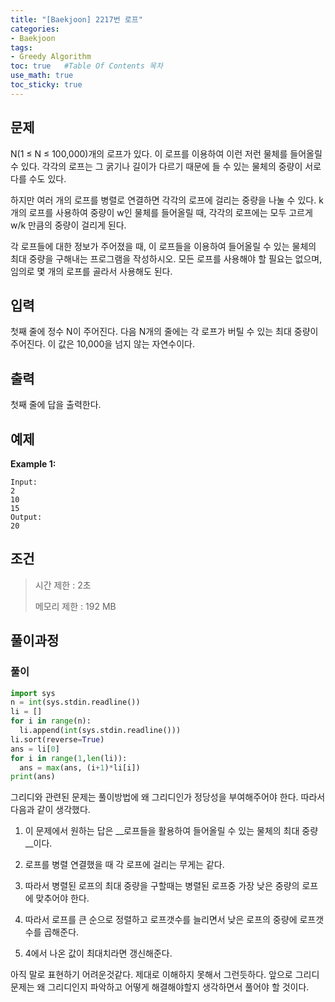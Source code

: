 ```yaml
---
title: "[Baekjoon] 2217번 로프"
categories: 
- Baekjoon
tags:
- Greedy Algorithm
toc: true   #Table Of Contents 목차 
use_math: true
toc_sticky: true
---
```


## 문제

N(1 ≤ N ≤ 100,000)개의 로프가 있다. 이 로프를 이용하여 이런 저런 물체를 들어올릴 수 있다. 각각의 로프는 그 굵기나 길이가 다르기 때문에 들 수 있는 물체의 중량이 서로 다를 수도 있다.

하지만 여러 개의 로프를 병렬로 연결하면 각각의 로프에 걸리는 중량을 나눌 수 있다. k개의 로프를 사용하여 중량이 w인 물체를 들어올릴 때, 각각의 로프에는 모두 고르게 w/k 만큼의 중량이 걸리게 된다.

각 로프들에 대한 정보가 주어졌을 때, 이 로프들을 이용하여 들어올릴 수 있는 물체의 최대 중량을 구해내는 프로그램을 작성하시오. 모든 로프를 사용해야 할 필요는 없으며, 임의로 몇 개의 로프를 골라서 사용해도 된다.

## 입력

첫째 줄에 정수 N이 주어진다. 다음 N개의 줄에는 각 로프가 버틸 수 있는 최대 중량이 주어진다. 이 값은 10,000을 넘지 않는 자연수이다.

## 출력

첫째 줄에 답을 출력한다.

## 예제

**Example 1:**

```
Input: 
2
10
15
Output: 
20
```

## 조건

> 시간 제한 : 2초
>
> 메모리 제한 : 192 MB

## 풀이과정

### 풀이

```python
import sys
n = int(sys.stdin.readline())
li = []
for i in range(n):
  li.append(int(sys.stdin.readline()))
li.sort(reverse=True)
ans = li[0]
for i in range(1,len(li)):
  ans = max(ans, (i+1)*li[i])
print(ans)
```

그리디와 관련된 문제는 풀이방법에 왜 그리디인가 정당성을 부여해주어야 한다. 따라서 다음과 같이 생각했다.

1. 이 문제에서 원하는 답은 __로프들을 활용하여 들어올릴 수 있는 물체의 최대 중량__이다. 

2. 로프를 병렬 연결했을 때 각 로프에 걸리는 무게는 같다. 
3. 따라서 병렬된 로프의 최대 중량을 구할때는 병렬된 로프중 가장 낮은 중량의 로프에 맞추어야 한다. 
4. 따라서 로프를 큰 순으로 정렬하고 로프갯수를 늘리면서 낮은 로프의 중량에 로프갯수를 곱해준다.
5. 4에서 나온 값이 최대치라면 갱신해준다.

아직 말로 표현하기 어려운것같다. 제대로 이해하지 못해서 그런듯하다. 앞으로 그리디 문제는 왜 그리디인지 파악하고 어떻게 해결해야할지 생각하면서 풀어야 할 것이다.

